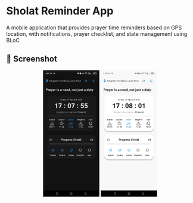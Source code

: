 # Sholat Reminder App

A mobile application that provides prayer time reminders based on GPS location, with notifications, prayer checklist, and state management using BLoC

## 📸 Screenshot

<p align="center">
  <img src="dark_sholat_reminder.jpg" width="30%" />
  <img src="light_sholat_reminder.jpg" width="30%" />
</p>


